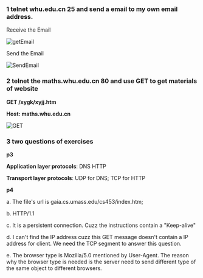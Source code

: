 ### 1 telnet whu.edu.cn 25 and  send a email to my own email address.

Receive the Email

![getEmail](https://raw.githubusercontent.com/GqqGGqqG/Homework-Network-And-Distributed-Computing/master/imgs/hw3-p1.png)

Send the Email

![SendEmail](https://raw.githubusercontent.com/GqqGGqqG/Homework-Network-And-Distributed-Computing/master/imgs/hw3-p2.png)

### 2 telnet the maths.whu.edu.cn 80 and use GET to get materials of website

**GET /xygk/xyjj.htm**

**Host: maths.whu.edu.cn**

![GET](https://raw.githubusercontent.com/GqqGGqqG/Homework-Network-And-Distributed-Computing/master/imgs/hw3-p3.png)

### 3 two questions of exercises

**p3**

**Application layer protocols**: DNS HTTP

**Transport layer protocols**: UDP for DNS; TCP for HTTP

**p4**

a. The file's url is gaia.cs.umass.edu/cs453/index.htm;

b. HTTP/1.1

c. It is a persistent connection. Cuzz the instructions contain a "Keep-alive"

d. I can't find the IP address cuzz this GET message doesn't contain a IP address for client. We need the TCP segment to answer this question.

e. The browser type is Mozilla/5.0 mentioned by User-Agent. The reason why the browser type is needed is the server need to send different type of the same object to different browsers.




